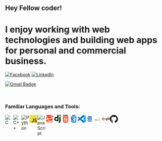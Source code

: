 ## Hey Fellow coder!

# I enjoy working with web technologies and building web apps for personal and commercial business.

<a href="https://www.facebook.com/martin.luiz.121/" target="_blank"><img src="https://img.shields.io/badge/Facebook-%231877F2.svg?&style=flat-square&logo=facebook&logoColor=white" alt="Facebook"></a>
<a href="https://www.linkedin.com/in/tareq-mahmud-651894155/" target="_blank"><img src="https://img.shields.io/badge/LinkedIn-%230077B5.svg?&style=flat-square&logo=linkedin&logoColor=white" alt="LinkedIn"></a>

[![Gmail Badge](https://img.shields.io/badge/-Gmail-c14438?style=flat-square&logo=Gmail&logoColor=white&link=mailto:rakib.ang3@gmail.com)](mailto:mtareq880@gmail.com)

<br />

### Familiar Languages and Tools:

[<img align="left" alt="C" width="26px" src="https://github.com/abranhe/programming-languages-logos/blob/master/src/c/c_128x128.png" />]()
[<img align="left" alt="C++" width="26px" src="https://github.com/abranhe/programming-languages-logos/blob/master/src/cpp/cpp_128x128.png" />]()
[<img align="left" alt="Python" width="26px" src="https://github.com/abranhe/programming-languages-logos/blob/master/src/python/python_128x128.png" />]()
[<img align="left" alt="JavaScript" width="26px" src="https://raw.githubusercontent.com/github/explore/80688e429a7d4ef2fca1e82350fe8e3517d3494d/topics/javascript/javascript.png" />]()
[<img align="left" alt="JavaScript" width="26px" src="https://github.com/abranhe/programming-languages-logos/blob/master/src/php/php_128x128.png" />]()
[<img align="left" alt="JavaScript" width="26px" src="https://github.com/devicons/devicon/blob/master/icons/laravel/laravel-plain-wordmark.svg" />]()
[<img align="left" alt="Django" width="26px" src="https://github.com/devicons/devicon/blob/master/icons/django/django-plain.svg" />]()
[<img align="left" alt="HTML5" width="26px" src="https://raw.githubusercontent.com/github/explore/80688e429a7d4ef2fca1e82350fe8e3517d3494d/topics/html/html.png" />]()
[<img align="left" alt="CSS3" width="26px" src="https://raw.githubusercontent.com/github/explore/80688e429a7d4ef2fca1e82350fe8e3517d3494d/topics/css/css.png" />]()
[<img align="left" alt="Visual Studio Code" width="26px" src="https://raw.githubusercontent.com/github/explore/80688e429a7d4ef2fca1e82350fe8e3517d3494d/topics/visual-studio-code/visual-studio-code.png" />]()
[<img align="left" alt="SQL" width="26px" src="https://raw.githubusercontent.com/github/explore/80688e429a7d4ef2fca1e82350fe8e3517d3494d/topics/sql/sql.png" />]()
[<img align="left" alt="MySQL" width="26px" src="https://raw.githubusercontent.com/github/explore/80688e429a7d4ef2fca1e82350fe8e3517d3494d/topics/mysql/mysql.png" />]()
[<img align="left" alt="Git" width="26px" src="https://raw.githubusercontent.com/github/explore/80688e429a7d4ef2fca1e82350fe8e3517d3494d/topics/git/git.png" />]()
[<img align="left" alt="GitHub" width="26px" src="https://raw.githubusercontent.com/github/explore/78df643247d429f6cc873026c0622819ad797942/topics/github/github.png" />]()

<br />
<br />
